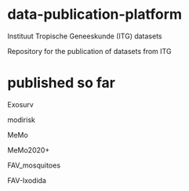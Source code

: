 # data-publication-platform
Instituut Tropische Geneeskunde (ITG) datasets

Repository for the publication of datasets from ITG

# published so far
Exosurv

modirisk

MeMo

MeMo2020+

FAV_mosquitoes

FAV-Ixodida
